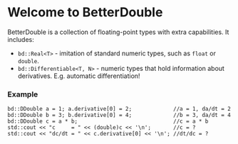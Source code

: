 # Welcome to BetterDouble

BetterDouble is a collection of floating-point types with extra capabilities. It includes:
 - `bd::Real<T>` - imitation of standard numeric types, such as `float` or `double`.
 - `bd::Differentiable<T, N>` - numeric types that hold information about derivatives. E.g. automatic differentiation!

### Example
```
bd::DDouble a = 1; a.derivative[0] = 2;             //a = 1, da/dt = 2
bd::DDouble b = 3; b.derivative[0] = 4;             //b = 3, da/dt = 4
bd::DDouble c = a * b;                              //c = a * b
std::cout << "c     = " << (double)c << '\n';       //c = ?
std::cout << "dc/dt = " << c.derivative[0] << '\n'; //dt/dc = ?
```